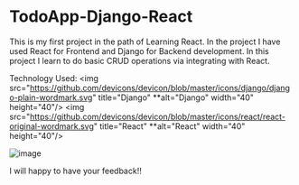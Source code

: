 # TodoApp-Django-React

This is my first project in the path of Learning React. In the project I have used React for Frontend and Django for Backend development.
In this project I learn to do basic CRUD operations via integrating with React.

Technology Used:
<img src="https://github.com/devicons/devicon/blob/master/icons/django/django-plain-wordmark.svg" title="Django" **alt="Django" width="40" height="40"/>
<img src="https://github.com/devicons/devicon/blob/master/icons/react/react-original-wordmark.svg" title="React" **alt="React" width="40" height="40"/>



![image](https://user-images.githubusercontent.com/45009699/185783601-8fce76bc-c7bc-4868-b609-9507deb1dd58.png)

I will happy to have your feedback!!
